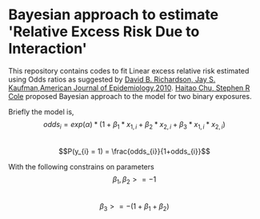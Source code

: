 # Bayesian approach to estimate 'Relative Excess Risk Due to Interaction'

This repository contains codes to fit Linear excess relative risk estimated using Odds ratios as suggested by [David B. Richardson, Jay S. Kaufman,American Journal of  Epidemiology,2010](https://doi.org/10.1093/aje/kwn411). [Haitao Chu, Stephen R Cole](https://insights.ovid.com/pubmed?pmid=21228700) proposed Bayesian approach to the model for two binary exposures.   

Briefly the model is, 
$$odds_{i} = exp(\alpha)*(1+\beta_{1}*x_{1,i} + \beta_{2}*x_{2,i} + \beta_{3}*x_{1,i}*x_{2,i})$$  
$$P(y_{i} = 1) = \frac{odds_{i}}{1+odds_{i}}$$  

With the following constrains on parameters
$$ \beta_{1} , \beta_{2} >= -1 $$  
$$ \beta_{3} >= -(1+\beta_{1} + \beta_{2})$$
